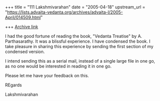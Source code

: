 +++
title = "111 Lakshmivarahan"
date = "2005-04-18"
upstream_url = "https://lists.advaita-vedanta.org/archives/advaita-l/2005-April/014509.html"

+++
[Archive link](https://lists.advaita-vedanta.org/archives/advaita-l/2005-April/014509.html)

I had the good fortune of reading the book, "Vedanta Treatise" by A. 
Parthasarathy. It was a blissful experience. I have condensed the book. 
I take pleasure in sharing this experience by sending the first section of 
my condensed version.

I intend sending this as a serial mail, instead of a single large file in 
one go, as no one would be interested in reading it in one go.

Please let me have your feedback on this.

REgards

Lakshmivarahan
